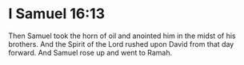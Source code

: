 # I Samuel 16:13

Then Samuel took the horn of oil and anointed him in the midst of his brothers. And the Spirit of the Lord rushed upon David from that day forward. And Samuel rose up and went to Ramah.
